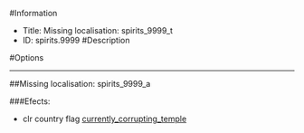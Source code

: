 #Information
 - Title: Missing localisation: spirits_9999_t
 - ID: spirits.9999
#Description

#Options

___
##Missing localisation: spirits_9999_a

###Efects:<ul><li>clr country flag [currently_corrupting_temple](../flags/currently_corrupting_temple.md)</li></ul>
